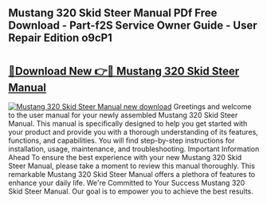 ## Mustang 320 Skid Steer Manual PDf Free Download - Part-f2S Service Owner Guide - User Repair Edition o9cP1

# <h2><a href="http://bc57940.oget.top/?id=Mustang+320+Skid+Steer+Manual">🔗Download New 👉🔴 Mustang 320 Skid Steer Manual</a></h2>

[![Mustang 320 Skid Steer Manual new download](https://i.imgur.com/5g1atiW.png)](http://bc57940.oget.top/?id=Mustang+320+Skid+Steer+Manual)
Greetings and welcome to the user manual for your newly assembled Mustang 320 Skid Steer Manual. This manual is specifically designed to help you get started with your product and provide you with a thorough understanding of its features, functions, and capabilities. You will find step-by-step instructions for installation, usage, maintenance, and troubleshooting. Important Information Ahead To ensure the best experience with your new Mustang 320 Skid Steer Manual, please take a moment to review this manual thoroughly. This remarkable Mustang 320 Skid Steer Manual offers a plethora of features to enhance your daily life. We're Committed to Your Success Mustang 320 Skid Steer Manual. Our goal is to empower you to achieve the best results.
